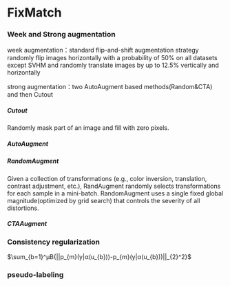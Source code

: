 # FixMatch
### Week and Strong augmentation
week augmentation：standard flip-and-shift augmentation strategy  
randomly flip images horizontally with a probability of 50% on all datasets except SVHM and randomly translate images by up to 12.5% vertically and horizontally  

strong augmentation：two AutoAugment based methods(Random&CTA) and then Cutout  
##### Cutout
Randomly mask part of an image and fill with zero pixels.
##### AutoAugment

##### RandomAugment
Given a collection of transformations (e.g., color inversion, translation, contrast adjustment, etc.),
RandAugment randomly selects transformations for each sample in a mini-batch. RandomAugment uses a single fixed global magnitude(optimized by grid search) that controls the severity of all distortions. 

##### CTAAugment

### Consistency regularization
$\sum_{b=1}^µB{||p_{m}(y|α(u_{b}))-p_{m}(y|α(u_{b}))||_{2}^2}$
### pseudo-labeling


